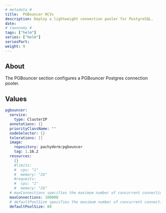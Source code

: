 ```yaml
---
# metadata # 
title:  PGBouncer HCVs
description: Deploy a lightweight connection pooler for PostgreSQL.
date: 
# taxonomy #
tags: ["helm"]
series: ["helm"]
seriesPart:
weight: 9 
---
```


## About

The PGBouncer section configures a PGBouncer Postgres connection pooler.

## Values

```s
pgbouncer:
  service:
    type: ClusterIP
  annotations: {}
  priorityClassName: ""
  nodeSelector: {}
  tolerations: []
  image:
    repository: pachyderm/pgbouncer
    tag: 1.16.2
  resources:
    {}
    #limits:
    #  cpu: "1"
    #  memory: "2G"
    #requests:
    #  cpu: "1"
    #  memory: "2G"
  # maxConnections specifies the maximum number of concurrent connections into pgbouncer.
  maxConnections: 100000
  # defaultPoolSize specifies the maximum number of concurrent connections from pgbouncer to the postgresql database.
  defaultPoolSize: 80
```